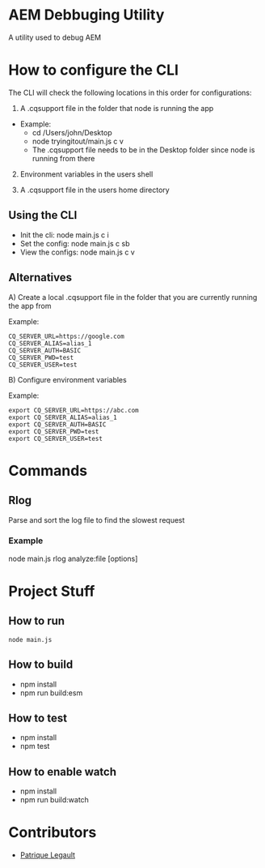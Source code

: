 # AEM Debbuging Utility

A utility used to debug AEM 

# How to configure the CLI

The CLI will check the following locations in this order for configurations:

1. A .cqsupport file in the folder that node is running the app 

  - Example:
    - cd /Users/john/Desktop
    - node tryingitout/main.js c v 
    - The .cqsupport file needs to be in the Desktop folder since node is running from there

2. Environment variables in the users shell

3. A .cqsupport file in the users home directory

## Using the CLI 

- Init the cli: node main.js c i
- Set the config: node main.js c sb <serverUrl> <serverAlias> <username> <password>
- View the configs: node main.js c v

## Alternatives

A) Create a local .cqsupport file in the folder that you are currently running the app from

Example:
```
CQ_SERVER_URL=https://google.com
CQ_SERVER_ALIAS=alias_1
CQ_SERVER_AUTH=BASIC
CQ_SERVER_PWD=test
CQ_SERVER_USER=test
```
B) Configure environment variables

Example:
```
export CQ_SERVER_URL=https://abc.com
export CQ_SERVER_ALIAS=alias_1
export CQ_SERVER_AUTH=BASIC
export CQ_SERVER_PWD=test
export CQ_SERVER_USER=test
```




# Commands

## Rlog

Parse and sort the log file to find the slowest request

### Example

node main.js rlog analyze:file <filePath> [options]

# Project Stuff
## How to run

`node main.js`

## How to build

- npm install 
- npm run build:esm

## How to test

- npm install
- npm test

## How to enable watch

- npm install
- npm run build:watch

# Contributors

- [Patrique Legault](https://twitter.com/_patlego)
